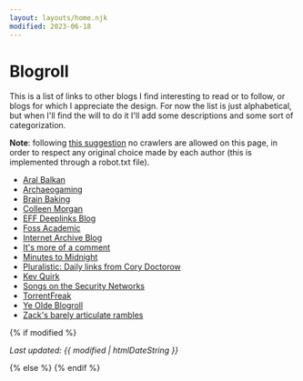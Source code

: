 ```yaml
---
layout: layouts/home.njk
modified: 2023-06-18
---
```

# Blogroll

This is a list of links to other blogs I find interesting to read or to follow, or blogs for which I appreciate the design. For now the list is just alphabetical, but when I'll find the will to do it I'll add some descriptions and some sort of categorization.

**Note**: following [this suggestion](https://starbreaker.org/links/) no crawlers are allowed on this page, in order to respect any original choice made by each author (this is implemented through a robot.txt file).

- [Aral Balkan](https://ar.al)
- [Archaeogaming](https://archaeogaming.com)
- [Brain Baking](https://brainbaking.com)
- [Colleen Morgan](https://colleen-morgan.com)
- [EFF Deeplinks Blog](https://www.eff.org/deeplinks)
- [Foss Academic](https://fossacademic.tech)
- [Internet Archive Blog](https://blog.archive.org)
- [It's more of a comment](https://itsmoreofacomment.com)
- [Minutes to Midnight](https://minutestomidnight.co.uk)
- [Pluralistic: Daily links from Cory Doctorow](https://pluralistic.net/)
- [Kev Quirk](https://kevquirk.com/)
- [Songs on the Security Networks](https://rys.io)
- [TorrentFreak](https://torrentfreak.com/)
- [Ye Olde Blogroll](https://blogroll.org/)
- [Zack's barely articulate rambles](https://blog.zackbatist.info)


 {% if modified %}
 <p class="small"><i>Last updated: {{ modified | htmlDateString }}</i></p>
 {% else %}
{% endif %}